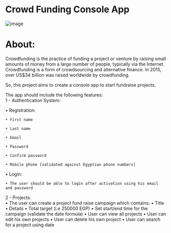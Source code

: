 # Crowd Funding Console App
![image](https://github.com/shimaadaowd/Crowd-Funding-Console-App/assets/81235048/93331a43-fe21-4ab3-b7c8-4b066a8a3c23)

# About:
Crowdfunding is the practice of funding a project or venture by raising small amounts of money from a large number of people, typically via the Internet. Crowdfunding is a form of crowdsourcing and alternative finance. In 2015, over US$34 billion was raised worldwide by crowdfunding.

So, this project aims to create a console app to start fundraise projects.

The app should include the following features:
<br>
1 - Authentication System:

• Registration:
    
    • First name
    
    • Last name
    
    • Email
    
    • Password
    
    • Confirm password
    
    • Mobile phone [validated against Egyptian phone numbers]
    
• Login:
    
    • The user should be able to login after activation using his email and password
    
2 - Projects:
<br>
• The user can create a project fund raise campaign which contains:
• Title
• Details
• Total target (i.e 250000 EGP)
• Set start/end time for the campaign (validate the date formula)
• User can view all projects
• User can edit his own projects
• User can delete his own project
• User can search for a project using date
